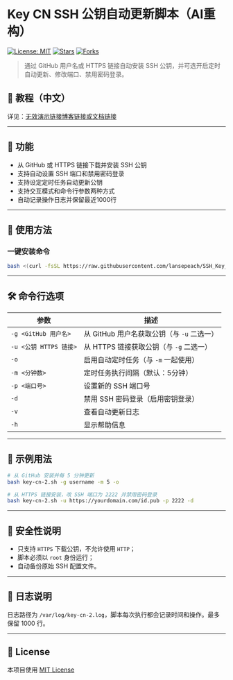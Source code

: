 # Key CN SSH 公钥自动更新脚本（AI重构）

[![License: MIT](https://img.shields.io/github/license/P3TERX/SSH_Key_Installer?style=flat-square)](LICENSE)
[![Stars](https://img.shields.io/github/stars/yourname/key-cn-ssh-installer?style=flat-square)](https://github.com/yourname/key-cn-ssh-installer/stargazers)
[![Forks](https://img.shields.io/github/forks/yourname/key-cn-ssh-installer?style=flat-square)](https://github.com/yourname/key-cn-ssh-installer/fork)

> 通过 GitHub 用户名或 HTTPS 链接自动安装 SSH 公钥，并可选开启定时自动更新、修改端口、禁用密码登录。

## 📖 教程（中文）

详见：[无效演示链接博客链接或文档链接](https://example.com/your-blog-post)

---

## 🧰 功能

* 从 GitHub 或 HTTPS 链接下载并安装 SSH 公钥
* 支持自动设置 SSH 端口和禁用密码登录
* 支持设定定时任务自动更新公钥
* 支持交互模式和命令行参数两种方式
* 自动记录操作日志并保留最近1000行

---

## 🚀 使用方法

### 一键安装命令

```bash
bash <(curl -fsSL https://raw.githubusercontent.com/lansepeach/SSH_Key_Installer/refs/heads/master/key-cn-2.sh) [选项...]
```

---

## 🛠️ 命令行选项

| 参数                 | 描述                           |
| ------------------ | ---------------------------- |
| `-g <GitHub 用户名>`  | 从 GitHub 用户名获取公钥（与 `-u` 二选一） |
| `-u <公钥 HTTPS 链接>` | 从 HTTPS 链接获取公钥（与 `-g` 二选一）   |
| `-o`               | 启用自动定时任务（与 `-m` 一起使用）        |
| `-m <分钟数>`         | 定时任务执行间隔（默认：5分钟）             |
| `-p <端口号>`         | 设置新的 SSH 端口号                 |
| `-d`               | 禁用 SSH 密码登录（启用密钥登录）          |
| `-v`               | 查看自动更新日志                     |
| `-h`               | 显示帮助信息                       |

---

## 🧪 示例用法

```bash
# 从 GitHub 安装并每 5 分钟更新
bash key-cn-2.sh -g username -m 5 -o

# 从 HTTPS 链接安装，改 SSH 端口为 2222 并禁用密码登录
bash key-cn-2.sh -u https://yourdomain.com/id.pub -p 2222 -d
```

---

## 🔐 安全性说明

* 只支持 `HTTPS` 下载公钥，不允许使用 `HTTP`；
* 脚本必须以 `root` 身份运行；
* 自动备份原始 SSH 配置文件。

---

## 📝 日志说明

日志路径为 `/var/log/key-cn-2.log`，脚本每次执行都会记录时间和操作。最多保留 1000 行。

---

## 📄 License

本项目使用 [MIT License](LICENSE)
